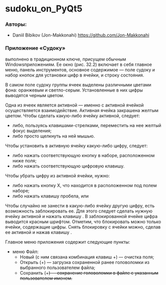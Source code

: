 # sudoku_on_PyQt5

### Авторы:
- Daniil Bibikov (Jon-Makkonahi) https://github.com/Jon-Makkonahi

### Приложение «Судоку» 
выполнено в традиционном ключе, присущем обычным Windowsприложениям. 
Ее окно (рис. 32.2) включает в себя главное меню, панель инструментов, 
основное содержимое — поле судоку и набор кнопок для установки цифр в ячейки, и строку состояния.

В самом поле судоку группы ячеек выделены различными цветами фона: оранжевым
и светло-серым. Установленные в них цифры выводятся черным цветом.

Одна из ячеек является активной — именно с активной ячейкой осуществляется взаимодействие. 
Активная ячейка закрашена желтым цветом.
Чтобы сделать какую-либо ячейку активной, следует:

 * либо, пользуясь клавишами-стрелками, переместить на нее желтый фокус выделения;
 * либо просто щелкнуть на ней мышью.

Чтобы установить в активную ячейку какую-либо цифру, следует:

 * либо нажать соответствующую кнопку в наборе, расположенном ниже поля;
 * либо нажать соответствующую цифровую клавишу.

Чтобы убрать цифру из активной ячейки, нужно:
 * либо нажать кнопку Х, что находится в расположенном под полем наборе;
 * либо нажать клавишу пробела, <Backspace> или <Del>

Чтобы случайно не занести в какую-либо ячейку другую цифру, есть возможность заблокировать ее. 
Для этого следует сделать нужную ячейку активной и нажать клавишу <F2>.
В заблокированной ячейке цифра выводится красным шрифтом.
Отметим, что блокировать можно только ячейки, содержащие цифры.
Снять блокировку с ячейки можно, сделав ее активной и нажав клавишу <F4>. 
  
Главное меню приложения содержит следующие пункты:
* меню Файл:
  * Новый (с ним связана комбинация клавиш <Ctrl>+<N>) — очистка поля;
  * Открыть (<Ctrl>+<O>) — загрузка сохраненной ранее головоломки из выбранного
    пользователем файла;
  * Сохранить (<Ctrl>+<S>) — сохранение головоломки в файле с указанным пользователем именем.
  
  
  
  
  
  
  
  
  
  
  
  
  
  
  
  
  
  
  
  
  
  
  
  
  
